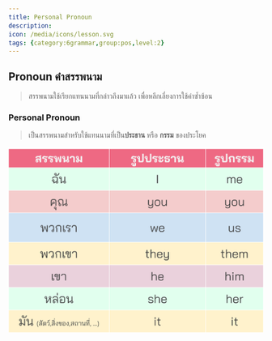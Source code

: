 ```yaml
---
title: Personal Pronoun
description: 
icon: /media/icons/lesson.svg
tags: {category:6grammar,group:pos,level:2}
---
```


## Pronoun คำสรรพนาม
> สรรพนามใช้เรียกแทนนามที่กล่าวถึงมาแล้ว เพื่อหลีกเลี่ยงการใช้คำซ้ำซ้อน 

### Personal Pronoun 
> เป็นสรรพนามสำหรับใช้แทนนามที่เป็น**ประธาน** หรือ **กรรม** ของประโยค 

![image label](/media/img/lessons/personal-pronoun.svg)

